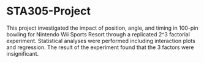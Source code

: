 # STA305-Project

This project investigated the impact of position, angle, and timing in 100-pin bowling for Nintendo Wii Sports Resort through a replicated 2^3 factorial experiment. Statistical analyses were performed including interaction plots and regression. The result of the experiment found that the 3 factors were insignificant.
